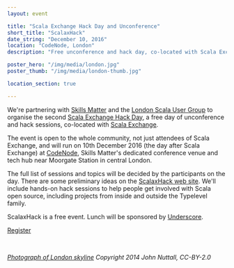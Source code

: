 ```yaml
---
layout: event

title: "Scala Exchange Hack Day and Unconference"
short_title: "ScalaxHack"
date_string: "December 10, 2016"
location: "CodeNode, London"
description: "Free unconference and hack day, co-located with Scala Exchange."

poster_hero: "/img/media/london.jpg"
poster_thumb: "/img/media/london-thumb.jpg"

location_section: true

---
```


We're partnering with [Skills Matter][skillsmatter]
and the [London Scala User Group][lsug]
to organise the second [Scala Exchange Hack Day][scalaxhack],
a free day of unconference and hack sessions,
co-located with [Scala Exchange][scalax].

The event is open to the whole community,
not just attendees of Scala Exchange,
and will run on 10th December 2016
(the day after Scala Exchange)
at [CodeNode][codenode],
Skills Matter's dedicated conference venue and tech hub
near Moorgate Station in central London.

The full list of sessions and topics
will be decided by the participants on the day.
There are some preliminary ideas on
the [ScalaxHack web site][scalaxhack].
We'll include hands-on hack sessions
to help people get involved with Scala open source,
including projects from inside and outside
the Typelevel family.

ScalaxHack is a free event.
Lunch will be sponsored by [Underscore][underscore].

<a class="btn large" href="https://skillsmatter.com/conferences/7975-scalaxhack">Register</a>

<br>

*[Photograph of London skyline][london-skyline] Copyright 2014 John Nuttall, CC-BY-2.0*

[skillsmatter]: http://skillsmatter.com
[lsug]: http://meetup.com/lonson-scala
[scalaxhack]: https://skillsmatter.com/conferences/7975-scalaxhack
[scalax]: http://www.scala-exchange.com
[codenode]: https://skillsmatter.com/contact-us
[underscore]: https://underscore.io
[london-skyline]: https://flic.kr/p/pQZXvW
